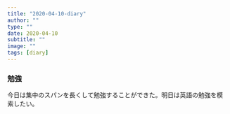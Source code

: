 ```yaml
---
title: "2020-04-10-diary"
author: ""
type: ""
date: 2020-04-10
subtitle: ""
image: ""
tags: [diary]
---
```

<!--more--> 
### 勉強
今日は集中のスパンを長くして勉強することができた。明日は英語の勉強を模索したい。
